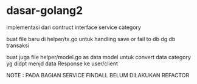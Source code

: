 # dasar-golang2
implementasi dari contruct interface service category 

buat file baru di helper/tx.go untuk handling save or fail to db dg db transaksi

buat juga file helper/model.go as data model untuk convert data category yg didpt menjd data Response ke user/client

NOTE : PADA BAGIAN SERVICE FINDALL BELUM DILAKUKAN REFACTOR